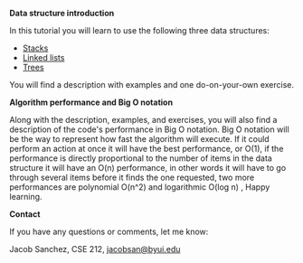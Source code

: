 **Data structure introduction**

In this tutorial you will learn to use the following three data structures:

- [Stacks](1-stacks.md)
- [Linked lists](2-linked_lists.md)
- [Trees](3-trees.md)

You will find a description with examples and one do-on-your-own exercise.

**Algorithm performance and Big O notation**

Along with the description, examples, and exercises, you will also find a description of the code's performance in Big O notation.
Big O notation will be the way to represent how fast the algorithm will execute. If it could perform an action at once it will have the best performance, or O(1), if the performance is directly proportional to the number of items in the data structure it will have an O(n) performance, in other words it will have to go through several items before it finds the one requested, two more performances are polynomial O(n^2) and logarithmic O(log n) ,  Happy learning.



**Contact**

If you have any questions or comments, let me know:

Jacob Sanchez, CSE 212, jacobsan@byui.edu
